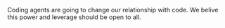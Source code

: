 

Coding agents are going to change our relationship with code. We belive this power and leverage should be open to all.